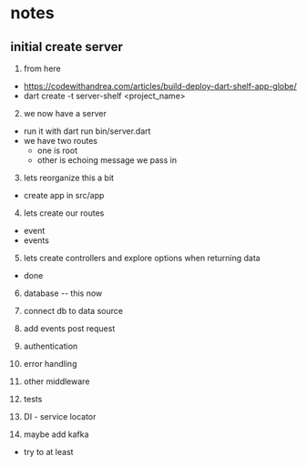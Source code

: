 # notes

## initial create server 
1. from here 
- https://codewithandrea.com/articles/build-deploy-dart-shelf-app-globe/ 
- dart create -t server-shelf <project_name>

2. we now have a server
- run it with dart run bin/server.dart
- we have two routes 
	- one is root
	- other is echoing message we pass in

3. lets reorganize this a bit
- create app in src/app

4. lets create our routes 
- event
- events 

5. lets create controllers and explore options when returning data 
- done 

6. database 
-- this now 


7. connect db to data source

7. add events post request

8. authentication

7. error handling 

8. other middleware 

8. tests

9. DI - service locator

9. maybe add kafka
- try to at least